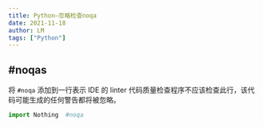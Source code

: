 ```yaml
---
title: Python—忽略检查noqa
date: 2021-11-18
author: LM
tags: ["Python"]
---
```


## #noqas

将 `#noqa` 添加到一行表示 IDE 的 linter 代码质量检查程序不应该检查此行，该代码可能生成的任何警告都将被忽略。

```python
import Nothing  #noqa
```

